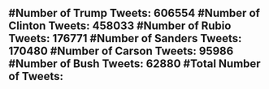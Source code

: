 #Number of Trump Tweets: 606554
#Number of Clinton Tweets: 458033
#Number of Rubio Tweets: 176771
#Number of Sanders Tweets: 170480
#Number of Carson Tweets: 95986
#Number of Bush Tweets: 62880
#Total Number of Tweets:  
---
